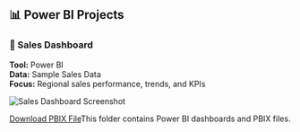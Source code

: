 ## 📊 Power BI Projects

### 🔹 Sales Dashboard
**Tool:** Power BI  
**Data:** Sample Sales Data  
**Focus:** Regional sales performance, trends, and KPIs

![Sales Dashboard Screenshot](PowerBI/SalesDashboard/SalesReport_01.png)

[Download PBIX File](PowerBI/SalesDashboard/SalesReport.pbix)This folder contains Power BI dashboards and PBIX files.
